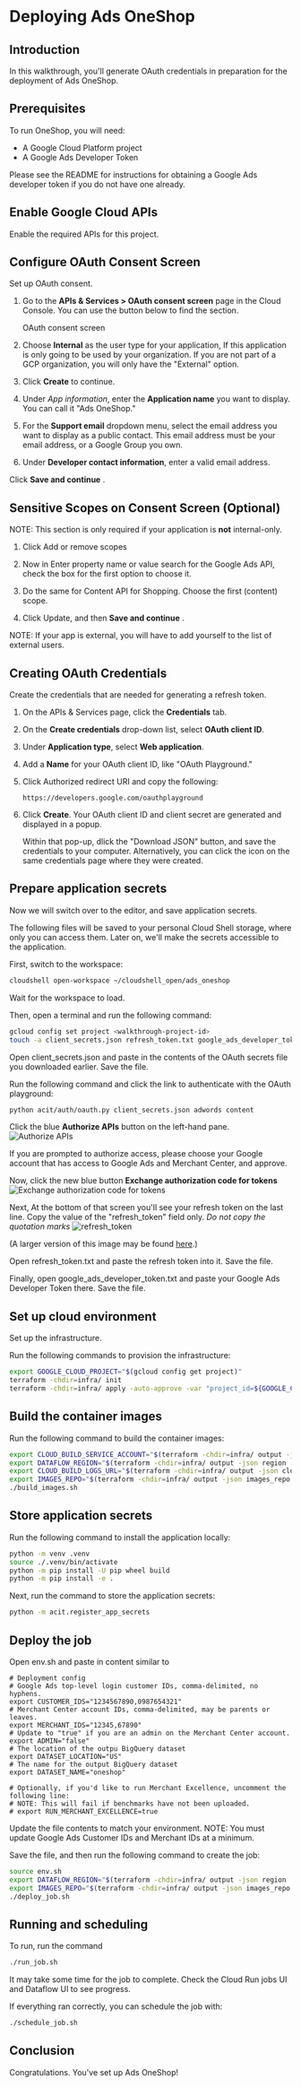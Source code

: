 # Deploying Ads OneShop

<!-- TODO: Update numbering here and below for style guide -->

<walkthrough-metadata>
  <meta name="title" content="Deploying Ads OneShop" />
  <meta name="description" content="A step by step guide on configuring cloud and deploying the dashboard." />
</walkthrough-metadata>


## Introduction

In this walkthrough, you'll generate OAuth credentials in preparation for the deployment of Ads OneShop.

<walkthrough-tutorial-difficulty difficulty="3"></walkthrough-tutorial-difficulty>
<walkthrough-tutorial-duration duration="45"></walkthrough-tutorial-duration>


## Prerequisites

To run OneShop, you will need:

 - A Google Cloud Platform project
 - A Google Ads Developer Token

Please see the README for instructions for obtaining a Google Ads developer
token if you do not have one already.

<walkthrough-project-setup billing="true"></walkthrough-project-setup>


## Enable Google Cloud APIs

Enable the required APIs for this project.

<walkthrough-enable-apis apis="iam.googleapis.com,googleads.googleapis.com,shoppingcontent.googleapis.com">
</walkthrough-enable-apis>


## Configure OAuth Consent Screen

Set up OAuth consent.

1.  Go to the **APIs & Services > OAuth consent screen** page in the Cloud
    Console. You can use the button below to find the section.

    <walkthrough-path-nav path="/apis/credentials/consent">OAuth consent screen</walkthrough-path-nav>

1.  Choose **Internal** as the user type for your application,
    If this application is only going to be used by your organization. If you
    are not part of a GCP organization, you will only have the "External"
    option.

1.  Click
    <walkthrough-spotlight-pointer cssSelector="button[type='submit']">**Create**</walkthrough-spotlight-pointer>
    to continue.

1.  Under *App information*, enter the **Application name** you want to display.
    You can call it "Ads OneShop."

1.  For the **Support email** dropdown menu, select the email address you want
    to display as a public contact. This email address must be your email
    address, or a Google Group you own.

1.  Under **Developer contact information**, enter a valid email address.

Click
<walkthrough-spotlight-pointer cssSelector=".cfc-stepper-step-continue-button">
  **Save and continue**
</walkthrough-spotlight-pointer>.


## Sensitive Scopes on Consent Screen (Optional)

NOTE: This section is only required if your application is **not** internal-only.

1.  Click
    <walkthrough-spotlight-pointer locator="semantic({button 'Add or remove scopes'})">
      Add or remove scopes
    </walkthrough-spotlight-pointer>

1.  Now in
    <walkthrough-spotlight-pointer locator="semantic({combobox 'Filter'})">
      Enter property name or value
    </walkthrough-spotlight-pointer> search for the Google Ads API, check the
    box for the first option to choose it.

1.  Do the same for Content API for Shopping. Choose the first (content) scope.

1.  Click
    <walkthrough-spotlight-pointer locator="text('Update')">
      Update,
    </walkthrough-spotlight-pointer>
    and then
    <walkthrough-spotlight-pointer cssSelector=".cfc-stepper-step-continue-button">
      **Save and continue**
    </walkthrough-spotlight-pointer>.


NOTE: If your app is external, you will have to add yourself to the list of
external users.


## Creating OAuth Credentials

Create the credentials that are needed for generating a refresh token.

1.  On the APIs & Services page, click the
    <walkthrough-spotlight-pointer cssSelector="#cfctest-section-nav-item-metropolis_api_credentials">**Credentials**</walkthrough-spotlight-pointer>
    tab.

1.  On the
    <walkthrough-spotlight-pointer cssSelector="[id$=action-bar-create-button]" validationPath="/apis/credentials">**Create
    credentials**</walkthrough-spotlight-pointer> drop-down list, select **OAuth
    client ID**.

1.  Under
    <walkthrough-spotlight-pointer cssSelector="[formcontrolname='typeControl']">**Application
    type**</walkthrough-spotlight-pointer>, select **Web application**.

1.  Add a
    <walkthrough-spotlight-pointer cssSelector="[formcontrolname='displayName']">**Name**</walkthrough-spotlight-pointer>
    for your OAuth client ID, like "OAuth Playground."

1.  Click
    <walkthrough-spotlight-pointer locator="semantic({group 'Authorized redirect URIs'} {button 'Add URI'})">Authorized redirect URI</walkthrough-spotlight-pointer>
    and copy the following:

    ```
    https://developers.google.com/oauthplayground
    ```

1.  Click **Create**. Your OAuth client ID and client secret are generated and
    displayed in a popup.

    Within that pop-up, dlick the "Download JSON" button, and save the
    credentials to your computer. Alternatively, you can click the icon on the
    same credentials page where they were created.


## Prepare application secrets

Now we will switch over to the editor, and save application secrets.

The following files will be saved to your personal Cloud Shell storage, where
only you can access them. Later on, we'll  make the secrets accessible to the
application.

First, switch to the workspace:

```sh
cloudshell open-workspace ~/cloudshell_open/ads_oneshop
```

Wait for the workspace to load.

Then,
<walkthrough-editor-spotlight spotlightId="menu-terminal-new-terminal">
  open a terminal
</walkthrough-editor-spotlight> and run the following command:

<!-- Files must exist for the editor to open them -->
```sh
gcloud config set project <walkthrough-project-id>
touch -a client_secrets.json refresh_token.txt google_ads_developer_token.txt env.sh
```

Open
<walkthrough-editor-open-file filePath="client_secrets.json">
  client_secrets.json
</walkthrough-editor-open-file>
and paste in the contents of the OAuth secrets file you downloaded earlier.
Save the file.

Run the following command and click the link to authenticate with the OAuth
playground:

```sh
python acit/auth/oauth.py client_secrets.json adwords content
```

Click the blue **Authorize APIs** button on the left-hand pane.
![Authorize APIs](https://services.google.com/fh/files/misc/authorize_apis.png)

If you are prompted to authorize access, please choose your Google account that
has access to Google Ads and Merchant Center, and approve.

Now, click the new blue button **Exchange authorization code for tokens**
![Exchange authorization code for tokens](https://services.google.com/fh/files/misc/exchange_authorization_code_for_token.png)

Next, At the bottom of that screen you'll see your refresh token on the last
line.  Copy the value of the "refresh_token" field only. *Do not copy the
quotation marks*
![refresh_token](https://services.google.com/fh/files/misc/refresh_token.png)

(A larger version of this image may be found [here](https://services.google.com/fh/files/misc/refresh_token.png).)

Open
<walkthrough-editor-open-file filePath="refresh_token.txt">
  refresh_token.txt
</walkthrough-editor-open-file>
and paste the refresh token into it. Save the file.

Finally, open
<walkthrough-editor-open-file filePath="google_ads_developer_token.txt">
  google_ads_developer_token.txt
</walkthrough-editor-open-file>
and paste your Google Ads Developer Token there. Save the file.


## Set up cloud environment

Set up the infrastructure.

<!-- TODO: fix region parameterization -->

Run the following commands to provision the infrastructure:

```sh
export GOOGLE_CLOUD_PROJECT="$(gcloud config get project)"
terraform -chdir=infra/ init
terraform -chdir=infra/ apply -auto-approve -var "project_id=${GOOGLE_CLOUD_PROJECT}" -var "region=us-central1"
```


## Build the container images

Run the following command to build the container images:

```sh
export CLOUD_BUILD_SERVICE_ACCOUNT="$(terraform -chdir=infra/ output -json cloud_build_sa | jq -r)"
export DATAFLOW_REGION="$(terraform -chdir=infra/ output -json region | jq -r)"
export CLOUD_BUILD_LOGS_URL="$(terraform -chdir=infra/ output -json cloud_build_logs_url | jq -r)"
export IMAGES_REPO="$(terraform -chdir=infra/ output -json images_repo | jq -r)"
./build_images.sh
```


## Store application secrets

Run the following command to install the application locally:

```sh
python -m venv .venv
source ./.venv/bin/activate
python -m pip install -U pip wheel build
python -m pip install -e .
```

Next, run the command to store the application secrets:

```sh
python -m acit.register_app_secrets
```


## Deploy the job


Open
<walkthrough-editor-open-file filePath="env.sh">
  env.sh
</walkthrough-editor-open-file>
and paste in content similar to

```
# Deployment config
# Google Ads top-level login customer IDs, comma-delimited, no hyphens.
export CUSTOMER_IDS="1234567890,0987654321"
# Merchant Center account IDs, comma-delimited, may be parents or leaves.
export MERCHANT_IDS="12345,67890"
# Update to "true" if you are an admin on the Merchant Center account.
export ADMIN="false"
# The location of the outpu BigQuery dataset
export DATASET_LOCATION="US"
# The name for the output BigQuery dataset
export DATASET_NAME="oneshop"

# Optionally, if you'd like to run Merchant Excellence, uncomment the following line:
# NOTE: This will fail if benchmarks have not been uploaded.
# export RUN_MERCHANT_EXCELLENCE=true
```

Update the file contents to match your environment.
NOTE: You must update Google Ads Customer IDs and Merchant IDs at a minimum.

Save the file, and then run the following command to create the job:

```sh
source env.sh
export DATAFLOW_REGION="$(terraform -chdir=infra/ output -json region | jq -r)"
export IMAGES_REPO="$(terraform -chdir=infra/ output -json images_repo | jq -r)"
./deploy_job.sh
```


## Running and scheduling

To run, run the command

```sh
./run_job.sh
```

It may take some time for the job to complete. Check the Cloud Run jobs UI and
Dataflow UI to see progress.

If everything ran correctly, you can schedule the job with:

```sh
./schedule_job.sh
```


## Conclusion

Congratulations. You've set up Ads OneShop!

<walkthrough-conclusion-trophy></walkthrough-conclusion-trophy>

<walkthrough-inline-feedback></walkthrough-inline-feedback>
